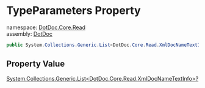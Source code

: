 ﻿# TypeParameters Property

namespace: [DotDoc\.Core\.Read](../../DotDoc.Core.Read.md)<br />
assembly: [DotDoc](../../../DotDoc.md)



```csharp
public System.Collections.Generic.List<DotDoc.Core.Read.XmlDocNameTextInfo>? TypeParameters { get; set; };
```

## Property Value

[System\.Collections\.Generic\.List\<DotDoc\.Core\.Read\.XmlDocNameTextInfo\>?](https://docs.microsoft.com/ja-jp/dotnet/api/System.Collections.Generic.List-1)

